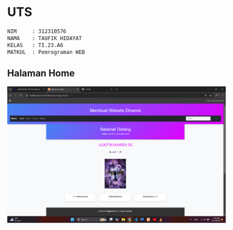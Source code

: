 # UTS
```
NIM     : 312310576
NAMA    : TAUFIK HIDAYAT
KELAS   : TI.23.A6
MATKUL  : Pemrograman WEB
```
## Halaman Home
![gambar](ss/Home.png)
